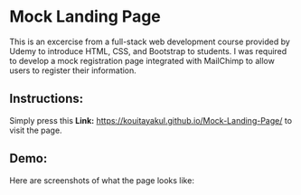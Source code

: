 # Mock Landing Page

This is an excercise from a full-stack web development course provided by Udemy to introduce HTML, CSS, and Bootstrap to students. I was required to develop a mock registration page integrated with MailChimp to allow users to register their information.

## Instructions:

Simply press this **Link:** https://kouitayakul.github.io/Mock-Landing-Page/ to visit the page.

## Demo:

Here are screenshots of what the page looks like:


